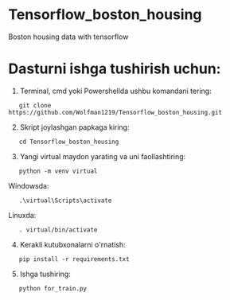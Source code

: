 # Tensorflow_boston_housing
Boston housing data with tensorflow
# Dasturni ishga tushirish uchun:
1) Terminal, cmd yoki Powershellda ushbu komandani tering:
```shell
   git clone https://github.com/Wolfman1219/Tensorflow_boston_housing.git
```

2) Skript joylashgan papkaga kiring:
```shell
   cd Tensorflow_boston_housing
```

3) Yangi virtual maydon yarating va uni faollashtiring:
```shell
   python -m venv virtual
```

  Windowsda:
  ```shell
     .\virtual\Scripts\activate
  ```

  Linuxda:
  ```shell
     . virtual/bin/activate
  ```

4) Kerakli kutubxonalarni o'rnatish:
```shell
   pip install -r requirements.txt
```

5) Ishga tushiring:
```shell
   python for_train.py
```

